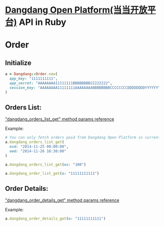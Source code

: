 [Dangdang Open Platform(当当开放平台)](http://open.dangdang.com) API in Ruby
=========


# Order
## Initialize
```ruby
a = Dangdang::Order.new(
  app_key: "1111111111",
  app_secret: "AAAAAAAA11111111BBBBBBBB22222222",
  session_key: "AAAAAAAA11111111AAAAAAAABBBBBBBBCCCCCCCCDDDDDDDDYYYYYYYYZZZZZZZZ"
)
```

## Orders List:
["dangdang_orders_list_get" method params reference](http://open.dangdang.com/index.php?c=documentCenterG4&f=show&page_id=132)


Example:
```ruby
# You can only fetch orders paid from Dangdang Open Platform in current time when using 'osd oed' submitted params.
a.dangdang_orders_list_get(
  osd: "2014-11-25 00:00:00",
  oed: "2014-11-26 16:30:00"
)

a.dangdang_orders_list_get(os: "100")

a.dangdang_order_list_get(o: "11111111111")
```


## Order Details:
["dangdang_order_details_get" method params reference](http://open.dangdang.com/index.php?c=documentCenterG4&f=show&page_id=133)

Example:
```ruby
a.dangdang_order_details_get(o: "11111111111")
```



